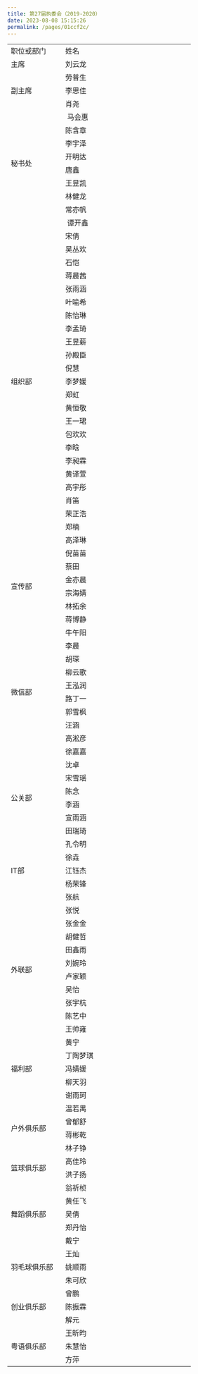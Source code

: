 ```yaml
---
title: 第27届执委会（2019-2020）
date: 2023-08-08 15:15:26
permalink: /pages/01ccf2c/
---
```


<div class="entry-content">
<table width="393">
    <tbody>
        <tr>
            <td width="108">职位或部门</td>
            <td width="278">姓名</td>
        </tr>
        <tr>
            <td width="108">主席</td>
            <td width="278">刘云龙</td>
        </tr>
        <tr>
            <td rowspan="3" width="108">副主席</td>
            <td width="278">劳普生</td>
        </tr>
        <tr>
            <td width="278">李思佳</td>
        </tr>
        <tr>
            <td width="278">肖尧</td>
        </tr>
        <tr>
            <td rowspan="8" width="108">秘书处</td>
            <td width="278">&nbsp;马会惠</td>
        </tr>
        <tr>
            <td>陈含章</td>
        </tr>
        <tr>
            <td>李宇泽</td>
        </tr>
        <tr>
            <td>开明达</td>
        </tr>
        <tr>
            <td>唐鑫</td>
        </tr>
        <tr>
            <td>王昱凯</td>
        </tr>
        <tr>
            <td>林健龙</td>
        </tr>
        <tr>
            <td>常亦帆</td>
        </tr>
        <tr>
            <td rowspan="25" width="108">组织部</td>
            <td width="278">&nbsp;谭开鑫</td>
        </tr>
        <tr>
            <td>宋倩</td>
        </tr>
        <tr>
            <td>吴丛欢</td>
        </tr>
        <tr>
            <td>石恺</td>
        </tr>
        <tr>
            <td>蒋晨茜</td>
        </tr>
        <tr>
            <td>张雨涵</td>
        </tr>
        <tr>
            <td>叶喻希</td>
        </tr>
        <tr>
            <td>陈怡琳</td>
        </tr>
        <tr>
            <td>李孟琦</td>
        </tr>
        <tr>
            <td>王昱薪</td>
        </tr>
        <tr>
            <td>孙殿臣</td>
        </tr>
        <tr>
            <td>倪慧</td>
        </tr>
        <tr>
            <td>李梦媛</td>
        </tr>
        <tr>
            <td>郑虹</td>
        </tr>
        <tr>
            <td>黄恒敬</td>
        </tr>
        <tr>
            <td>王一珺</td>
        </tr>
        <tr>
            <td>包欢欢</td>
        </tr>
        <tr>
            <td>李晗</td>
        </tr>
        <tr>
            <td>李昶霖</td>
        </tr>
        <tr>
            <td>黄译萱</td>
        </tr>
        <tr>
            <td>高宇彤</td>
        </tr>
        <tr>
            <td>肖笛</td>
        </tr>
        <tr>
            <td>荣正浩</td>
        </tr>
        <tr>
            <td>郑楠</td>
        </tr>
        <tr>
            <td>高泽琳</td>
        </tr>
        <tr>
            <td rowspan="6">宣传部</td>
            <td>倪苗苗</td>
        </tr>
        <tr>
            <td>蔡田</td>
        </tr>
        <tr>
            <td>金亦晨</td>
        </tr>
        <tr>
            <td>宗海婧</td>
        </tr>
        <tr>
            <td>林拓余</td>
        </tr>
        <tr>
            <td>蒋博静</td>
        </tr>
        <tr>
            <td rowspan="10">微信部</td>
            <td>牛午阳</td>
        </tr>
        <tr>
            <td>李晨</td>
        </tr>
        <tr>
            <td>胡琛</td>
        </tr>
        <tr>
            <td>柳云歌</td>
        </tr>
        <tr>
            <td>王泓润</td>
        </tr>
        <tr>
            <td>路丁一</td>
        </tr>
        <tr>
            <td>郭雪枫</td>
        </tr>
        <tr>
            <td>汪涵</td>
        </tr>
        <tr>
            <td>高淞彦</td>
        </tr>
        <tr>
            <td>徐嘉嘉</td>
        </tr>
        <tr>
            <td rowspan="6">公关部</td>
            <td>沈卓</td>
        </tr>
        <tr>
            <td>宋雪瑶</td>
        </tr>
        <tr>
            <td>陈念</td>
        </tr>
        <tr>
            <td>李涵</td>
        </tr>
        <tr>
            <td>宣雨涵</td>
        </tr>
        <tr>
            <td>田瑞琦</td>
        </tr>
        <tr>
            <td rowspan="5">IT部</td>
            <td>孔令明</td>
        </tr>
        <tr>
            <td>徐垚</td>
        </tr>
        <tr>
            <td>江钰杰</td>
        </tr>
        <tr>
            <td>杨荣锋</td>
        </tr>
        <tr>
            <td>张航</td>
        </tr>
        <tr>
            <td rowspan="10">外联部</td>
            <td>张悦</td>
        </tr>
        <tr>
            <td>张金金</td>
        </tr>
        <tr>
            <td>胡健哲</td>
        </tr>
        <tr>
            <td>田鑫雨</td>
        </tr>
        <tr>
            <td>刘婉玲</td>
        </tr>
        <tr>
            <td>卢家颖</td>
        </tr>
        <tr>
            <td>吴怡</td>
        </tr>
        <tr>
            <td>张宇杭</td>
        </tr>
        <tr>
            <td>陈艺中</td>
        </tr>
        <tr>
            <td>王帅雍</td>
        </tr>
        <tr>
            <td rowspan="5">福利部</td>
            <td>黄宁</td>
        </tr>
        <tr>
            <td>丁陶梦琪</td>
        </tr>
        <tr>
            <td>冯婧媛</td>
        </tr>
        <tr>
            <td>柳天羽</td>
        </tr>
        <tr>
            <td>谢雨珂</td>
        </tr>
        <tr>
            <td rowspan="4">户外俱乐部</td>
            <td>温若禺</td>
        </tr>
        <tr>
            <td>曾郁舒</td>
        </tr>
        <tr>
            <td>蒋彬乾</td>
        </tr>
        <tr>
            <td>林子铮</td>
        </tr>
        <tr>
            <td rowspan="2">篮球俱乐部</td>
            <td>高佳玲</td>
        </tr>
        <tr>
            <td>洪子扬</td>
        </tr>
        <tr>
            <td rowspan="5">舞蹈俱乐部</td>
            <td>翁祈桢</td>
        </tr>
        <tr>
            <td>黄任飞</td>
        </tr>
        <tr>
            <td>吴倩</td>
        </tr>
        <tr>
            <td>郑丹怡</td>
        </tr>
        <tr>
            <td>戴宁</td>
        </tr>
        <tr>
            <td rowspan="3">羽毛球俱乐部</td>
            <td>王灿</td>
        </tr>
        <tr>
            <td>姚顺雨</td>
        </tr>
        <tr>
            <td>朱可欣</td>
        </tr>
        <tr>
            <td rowspan="3">创业俱乐部</td>
            <td>曾鹏</td>
        </tr>
        <tr>
            <td>陈振霖</td>
        </tr>
        <tr>
            <td>解元</td>
        </tr>
        <tr>
            <td rowspan="3">粤语俱乐部</td>
            <td>王昕昀</td>
        </tr>
        <tr>
            <td>朱慧怡</td>
        </tr>
        <tr>
            <td>方萍</td>
        </tr>
    </tbody>
</table>
<p>&nbsp;</p>
			</div><!-- .entry-content -->

</article><!-- #post-## -->	
					</main><!-- #main -->
				</div><!-- #primary -->
				<div id="secondary" class="col-md-3 sidebar widget-area" role="complementary">
       </div><!-- #secondary .widget-area -->
			</div> <!--.row-->            
        </div><!--.container-->